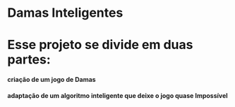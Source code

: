 # Damas Inteligentes



# Esse projeto se divide em duas partes:



#### criação de um jogo de Damas





#### adaptação de um algoritmo inteligente que deixe o jogo quase Impossível
